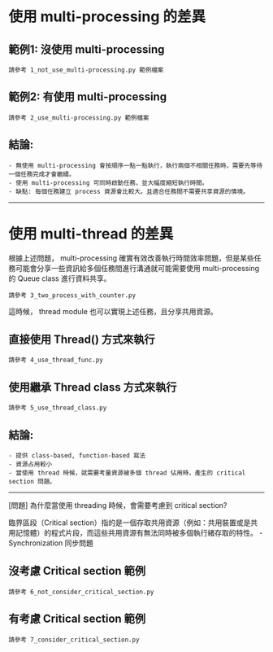 # 使用 multi-processing 的差異

## 範例1: 沒使用 multi-processing 
```
請參考 1_not_use_multi-processing.py 範例檔案
```

## 範例2: 有使用 multi-processing
```
請參考 2_use_multi-processing.py 範例檔案
```

## 結論:
    - 無使用 multi-processing 會按順序一點一點執行，執行兩個不相關任務時，需要先等待一個任務完成才會繼續。
    - 使用 multi-processing 可同時啟動任務，並大幅度縮短執行時間。
    - 缺點: 每個任務建立 process 資源會比較大。且適合任務間不需要共享資源的情境。
---

# 使用 multi-thread 的差異

根據上述問題， multi-processing 確實有效改善執行時間效率問題，但是某些任務可能會分享一些資訊給多個任務間進行溝通就可能需要使用 multi-processing 的 Queue class 進行資料共享。
```
請參考 3_two_process_with_counter.py
```

這時候， thread module 也可以實現上述任務，且分享共用資源。

## 直接使用 Thread() 方式來執行
```
請參考 4_use_thread_func.py
```

## 使用繼承 Thread class 方式來執行
```
請參考 5_use_thread_class.py
```

## 結論:
    - 提供 class-based, function-based 寫法
    - 資源占用較小
    - 當使用 thread 時候，就需要考量資源被多個 thread 佔用時，產生的 critical section 問題。

---

[問題] 為什麼當使用 threading 時候，會需要考慮到 critical section?

臨界區段（Critical section）指的是一個存取共用資源（例如：共用裝置或是共用記憶體）的程式片段，而這些共用資源有無法同時被多個執行緒存取的特性。
    - Synchronization 同步問題

## 沒考慮 Critical section 範例
```
請參考 6_not_consider_critical_section.py
```

## 有考慮 Critical section 範例
```
請參考 7_consider_critical_section.py
```

